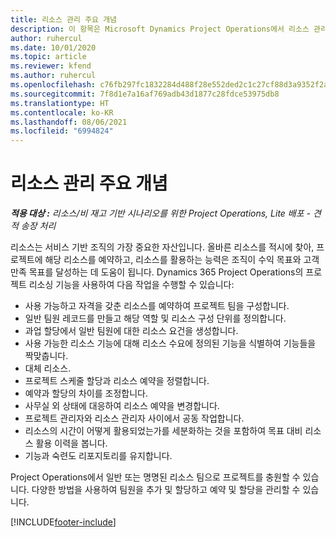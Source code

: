 ```yaml
---
title: 리소스 관리 주요 개념
description: 이 항목은 Microsoft Dynamics Project Operations에서 리소스 관리 기능에 대한 정보를 제공합니다.
author: ruhercul
ms.date: 10/01/2020
ms.topic: article
ms.reviewer: kfend
ms.author: ruhercul
ms.openlocfilehash: c76fb297fc1832284d488f28e552ded2c1c27cf88d3a9352f2a31e667aac746e
ms.sourcegitcommit: 7f8d1e7a16af769adb43d1877c28fdce53975db8
ms.translationtype: HT
ms.contentlocale: ko-KR
ms.lasthandoff: 08/06/2021
ms.locfileid: "6994824"
---
```

# <a name="resource-management-key-concepts"></a>리소스 관리 주요 개념

_**적용 대상 :** 리소스/비 재고 기반 시나리오를 위한 Project Operations, Lite 배포 - 견적 송장 처리_

리소스는 서비스 기반 조직의 가장 중요한 자산입니다. 올바른 리소스를 적시에 찾아, 프로젝트에 해당 리소스를 예약하고, 리소스를 활용하는 능력은 조직이 수익 목표와 고객 만족 목표를 달성하는 데 도움이 됩니다. Dynamics 365 Project Operations의 프로젝트 리소싱 기능을 사용하여 다음 작업을 수행할 수 있습니다:

- 사용 가능하고 자격을 갖춘 리소스를 예약하여 프로젝트 팀을 구성합니다.
- 일반 팀원 레코드를 만들고 해당 역할 및 리소스 구성 단위를 정의합니다.
- 과업 할당에서 일반 팀원에 대한 리소스 요건을 생성합니다.
- 사용 가능한 리소스 기능에 대해 리소스 수요에 정의된 기능을 식별하여 기능들을 짝맞춥니다.
- 대체 리소스.
- 프로젝트 스케줄 할당과 리소스 예약을 정렬합니다.
- 예약과 할당의 차이를 조정합니다.
- 사무실 외 상태에 대응하여 리소스 예약을 변경합니다.
- 프로젝트 관리자와 리소스 관리자 사이에서 공동 작업합니다.
- 리소스의 시간이 어떻게 활용되었는가를 세분화하는 것을 포함하여 목표 대비 리소스 활용 이력을 봅니다.
- 기능과 숙련도 리포지토리를 유지합니다.


Project Operations에서 일반 또는 명명된 리소스 팀으로 프로젝트를 충원할 수 있습니다. 다양한 방법을 사용하여 팀원을 추가 및 할당하고 예약 및 할당을 관리할 수 있습니다. 


[!INCLUDE[footer-include](../includes/footer-banner.md)]